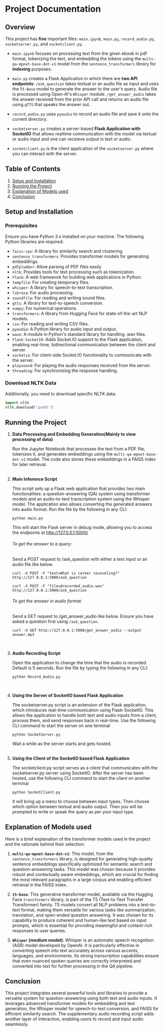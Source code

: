 # Project Documentation

## Overview

This project has **five** important files: `main.ipynb`, `main.py`, `record_audio.py`, `socketserver.py`, and `socketclient.py`.

- `main.ipynb` focuses on processing text from the given ebook in pdf format, tokenizing the text, and embedding the tokens using the `multi-qa-mpnet-base-dot-v1` model from the `sentence_transformers` library for **indexing** purposes.

- `main.py` creates a Flask Application in which there are **two API endpoints**:
`/ask_question` takes textual or an audio file as input and uses the `T5-Base` model to generate the answer to the user's query. Audio file is processed using Open-AI's `Whisper` module.
`/get_answer_audio` takes the answer received from the prior API call and returns an audio file using `gTTS` that speaks the answer out.

- `record_audio.py` uses `pyaudio` to record an audio file and save it onto the current directory.

- `socketserver.py` creates a server-based **Flask Application with SocketIO** that allows realtime communication with the model via textual or audio input and one can receieve output in text or audio.

- `socketclient.py` is the client application of the `socketserver.py` where you can interact with the server.

## Table of Contents

1. [Setup and Installation](#setup-and-installation)
2. [Running the Project](#running-the-project)
3. [Explanation of Models used](#explanation-of-models-used)
4. [Conclusion](#conclusion)

## Setup and Installation

### Prerequisites

Ensure you have Python 3.x installed on your machine. The following Python libraries are required:

- `faiss-cpu`: A library for similarity search and clustering.
- `sentence_transformers`: Provides transformer models for generating embeddings.
- `pdfplumber`: Allow parsing of PDF files easily
- `nltk`: Provides tools for text processing such as tokenization.
- `Flask`: A web framework for building web applications in Python.
- `tempfile`: For creating temporary files.
- `whisper`: A library for speech-to-text transcription.
- `librosa`: For audio processing.
- `soundfile`: For reading and writing sound files.
- `gtts`: A library for text-to-speech conversion.
- `numpy`: For numerical operations.
- `transformers`: A library from Hugging Face for state-of-the-art NLP models.
- `csv`: For reading and writing CSV files.
- `pyaudio`: A Python library for audio input and output.
- `wave`: A module in Python's standard library for handling .wav files.
- `Flask-SocketIO`: Adds Socket.IO support to the Flask application, enabling real-time, bidirectional communication between the client and server.
- `socketio`: For client-side Socket.IO functionality to communicate with the server.
- `playsound`: For playing the audio responses received from the server.
- `threading`: For synchronizing the response handling.

### Download NLTK Data

Additionally, you need to download specific NLTK data:

```python
import nltk
nltk.download('punkt')
```

## Running the Project

1. **Data Processing and Embedding Generation(Mainly to view processing of data)**

   Run the Jupyter Notebook that processes the text from a PDF file, tokenizes it, and generates embeddings using the `multi-qa-mpnet-base-dot-v1` model. The code also stores these embeddings in a FAISS index for later retrieval. <br><br>

2. **Main Inference Script**

   This script sets up a Flask web application that provides two main functionalities: a question-answering (QA) system using transformer models and an audio-to-text transcription system using the Whisper model. The application also allows converting the generated answers into audio format.
   Run the file by the following in any CLI: 
   ```
   python main.py
   ```
   This will start the Flask server in debug mode, allowing you to access the endpoints at http://127.0.0.1:5000/ <br>


    ###### To get the answer to a query:

    Send a POST request to /ask_question with either a text input or an audio file like below.
    ```
    curl -X POST -F "text=What is career counseling?" http://127.0.0.1:5000/ask_question
    ```

    ```
    curl -X POST -F "file=@recorded_audio.wav" http://127.0.0.1:5000/ask_question
    ``` 
    
    ###### To get the answer in audio format:

    Send a GET request to /get_answer_audio like below. Ensure you have asked a question first using `/ask_question`.
    ```
    curl -X GET http://127.0.0.1:5000/get_answer_audio --output answer.mp3
    ```
    <br>

3. **Audio Recording Script**

   Open the application to change the time that the audio is recorded. Default is 5 seconds.
   Run the file by typing the following in any CLI:
   ```
   python Record_Audio.py
   ``` 
   <br>

4. **Using the Server of SocketIO based Flask Application**

   The socketserver.py script is an extension of the Flask application, which introduces real-time communication using Flask-SocketIO. This allows the application to handle both text and audio inputs from a client, process them, and send responses back in real-time.
   Use the following CLI command to start the server on one terminal
   ```
   python SocketServer.py
   ```
   Wait a while as the server starts and gets hosted.<br><br>

5. **Using the Client of the SocketIO based Flask Application**

   The socketclient.py script serves as a client that communicates with the socketserver.py server using SocketIO. 
   After the server has been hosted, use the following CLI command to start the client on another terminal
   ```
   python SocketClient.py
   ```
   It will bring up a menu to choose between input types. Then choose which option between textual and audio output. Then you will be prompted to write or speak the query as per your input type.

## Explanation of Models used

Here is a brief explanation of the transformer models used in the project and the rationale behind their selection:

1. **`multi-qa-mpnet-base-dot-v1`**: This model, from the `sentence_transformers` library, is designed for generating high-quality sentence embeddings specifically optimized for semantic search and question-answering tasks. This model was chosen because it provides robust and contextually aware embeddings, which are crucial for finding the most relevant paragraphs in a large corpus and enabling efficient retrieval in the FAISS index.

2. **`t5-base`**: This generative transformer model, available via the Hugging Face `transformers` library, is part of the T5 (Text-to-Text Transfer Transformer) family. T5 models convert all NLP problems into a text-to-text format, making them versatile for various tasks like summarization, translation, and open-ended question answering. It was chosen for its capability to produce coherent and human-like text based on input prompts, which is essential for providing meaningful and context-rich responses to user queries.

3. **`Whisper` (medium model)**: Whisper is an automatic speech recognition (ASR) model developed by OpenAI. It is particularly effective in converting speech into text accurately across various accents, languages, and environments. Its strong transcription capabilities ensure that even nuanced spoken queries are correctly interpreted and converted into text for further processing in the QA pipeline.

## Conclusion

This project integrates several powerful tools and libraries to provide a versatile system for question-answering using both text and audio inputs. It leverages advanced transformer models for embedding and text generation, the Whisper model for speech-to-text conversion, and FAISS for efficient similarity search. The supplementary audio recording script adds another layer of interaction, enabling users to record and input audio seamlessly.